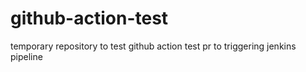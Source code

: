 # github-action-test
temporary repository to test github action
test pr to triggering jenkins pipeline